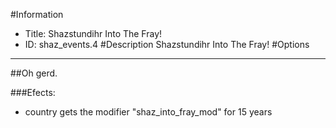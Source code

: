 #Information
 - Title: Shazstundihr Into The Fray!
 - ID: shaz_events.4
#Description
Shazstundihr Into The Fray!
#Options

___
##Oh gerd.

###Efects:<ul><li>country gets the modifier "shaz_into_fray_mod" for 15 years</li></ul>
